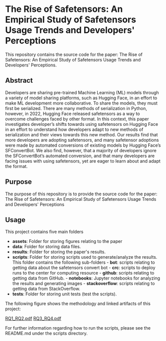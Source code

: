 # The Rise of Safetensors: An Empirical Study of Safetensors Usage Trends and Developers'  Perceptions

This repository contains the source code for the paper: The Rise of Safetensors: An Empirical Study of Safetensors Usage Trends and Developers' Perceptions. 

## Abstract

Developers are sharing pre-trained Machine Learning (ML) models through a variety of model sharing platforms, such as Hugging Face, in an effort to make ML development more collaborative. To share the models, they must first be serialized. There are many methods of serialization in Python, however, in 2022, Hugging Face released safetensors as a way to overcome challenges faced by other format. In this context, this paper investigates developer’s shifts towards using safetensors on Hugging Face in an effort to understand how developers adapt to new methods of serialization and their views towards this new method. Our results find that more developers are adopting safetensors, and many safetensor adoptions were made by automated conversions of existing models by Hugging Face’s SFConvertBot. We also find, however, that a majority of developers ignore the SFConvertBot’s automated conversion, and that many developers are facing issues with using safetensors, yet are eager to learn about and adapt the format.

## Purpose

The purpose of this repository is to provide the source code for the paper: The Rise of Safetensors: An Empirical Study of Safetensors Usage Trends and Developers' Perceptions

## Usage

This project contains five main folders

- **assets**: Folder for storing figures relating to the paper
- **data**: Folder for storing data files.
- **results**: Folder for storing the paper's results.
- **scripts**: Folder for storing scripts used to generate/analyze the results.
  This folder contains the following sub-folders
      - **bot**: scripts relating to getting data about the safetensors convert bot
      - **crc**: scripts to deploy runs to the center for computing resource
      - **github**: scripts relating to getting data from GitHub.
      - **notebooks**: Jupyter notebooks for analyzing the results and generating images
      - **stackoverflow**: scripts relating to getting data from StackOverflow.
- **tests**: Folder for storing unit tests (test the scripts).

The following figure shows the methodology and linked artifacts of this project:

[RQ1_RQ2.pdf](https://github.com/user-attachments/files/17693655/RQ1_RQ2.pdf)
[RQ3_RQ4.pdf](https://github.com/user-attachments/files/17693661/RQ3_RQ4.pdf)


For further information regarding how to run the scripts, please see the README.md under the scripts directory.
